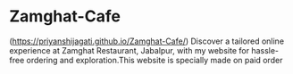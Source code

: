 # Zamghat-Cafe
(https://priyanshijagati.github.io/Zamghat-Cafe/)
Discover a tailored online experience at Zamghat Restaurant, Jabalpur, with my  website for hassle-free ordering and exploration.This website is specially made on paid order
